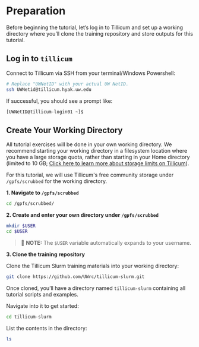 # Preparation

Before beginning the tutorial, let’s log in to Tillicum and set up a working directory where you’ll clone the training repository and store outputs for this tutorial.

## Log in to `tillicum`

Connect to Tillicum via SSH from your terminal/Windows Powershell:

```bash
# Replace "UWNetID" with your actual UW NetID.
ssh UWNetid@tillicum.hyak.uw.edu
```

If successful, you should see a prompt like:

```bash
[UWNetID@tillicum-login01 ~]$
```

## Create Your Working Directory

All tutorial exercises will be done in your own working directory.
We recommend starting your working directory in a filesystem location where you have a large storage quota, rather than starting in your Home directory (limited to 10 GB; [Click here to learn more about storage limits on Tillicum](https://hyak.uw.edu/docs/tillicum/storage#user-storage)). 

For this tutorial, we will use Tillicum's free community storage under `/gpfs/scrubbed` for the working directory.

**1. Navigate to `/gpfs/scrubbed`**

```bash
cd /gpfs/scrubbed/
```

**2. Create and enter your own directory under `/gpfs/scrubbed`**

```bash
mkdir $USER
cd $USER
```

> 📝 **NOTE:** The `$USER` variable automatically expands to your username.

**3. Clone the training repository**

Clone the Tillicum Slurm training materials into your working directory:

```bash
git clone https://github.com/UWrc/tillicum-slurm.git
```

Once cloned, you’ll have a directory named `tillicum-slurm` containing all tutorial scripts and examples.

Navigate into it to get started:

```bash
cd tillicum-slurm
```

List the contents in the directory:

```bash
ls
```